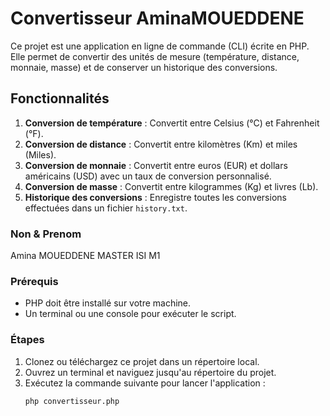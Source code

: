 # Convertisseur AminaMOUEDDENE

Ce projet est une application en ligne de commande (CLI) écrite en PHP. Elle permet de convertir des unités de mesure (température, distance, monnaie, masse) et de conserver un historique des conversions.

## Fonctionnalités

1. **Conversion de température** : Convertit entre Celsius (°C) et Fahrenheit (°F).
2. **Conversion de distance** : Convertit entre kilomètres (Km) et miles (Miles).
3. **Conversion de monnaie** : Convertit entre euros (EUR) et dollars américains (USD) avec un taux de conversion personnalisé.
4. **Conversion de masse** : Convertit entre kilogrammes (Kg) et livres (Lb).
5. **Historique des conversions** : Enregistre toutes les conversions effectuées dans un fichier `history.txt`.



### Non & Prenom
 Amina MOUEDDENE
  MASTER ISI M1 


### Prérequis
- PHP doit être installé sur votre machine.
- Un terminal ou une console pour exécuter le script.

### Étapes
1. Clonez ou téléchargez ce projet dans un répertoire local.
2. Ouvrez un terminal et naviguez jusqu'au répertoire du projet.
3. Exécutez la commande suivante pour lancer l'application :
   ```bash
   php convertisseur.php
